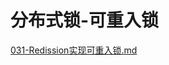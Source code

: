 # 分布式锁-可重入锁

 [031-Redission实现可重入锁.md](../../13-persistence/02-Redis/05-Redis客户端/031-Redission实现可重入锁.md) 